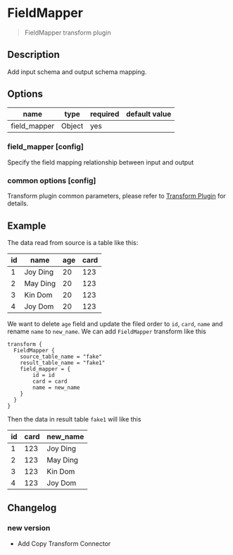 # FieldMapper

> FieldMapper transform plugin

## Description

Add input schema and output schema mapping.

## Options

| name               | type   | required | default value |
|--------------------|--------| -------- |---------------|
| field_mapper       | Object | yes      |               |

### field_mapper [config]

Specify the field mapping relationship between input and output

### common options [config]

Transform plugin common parameters, please refer to [Transform Plugin](common-options.md) for details.

## Example

The data read from source is a table like this:

| id  | name     | age | card |
|-----|----------|-----|------|
| 1   | Joy Ding | 20  | 123  |
| 2   | May Ding | 20  | 123  |
| 3   | Kin Dom  | 20  | 123  |
| 4   | Joy Dom  | 20  | 123  |

We want to delete `age` field and update the filed order to `id`, `card`, `name` and rename `name` to `new_name`. We can add `FieldMapper` transform like this

```
transform {
  FieldMapper {
    source_table_name = "fake"
    result_table_name = "fake1"
    field_mapper = {
        id = id
        card = card
        name = new_name
    }
  }
}
```

Then the data in result table `fake1` will like this

| id  | card | new_name |
|-----|------|----------|
| 1   | 123  | Joy Ding |
| 2   | 123  | May Ding |
| 3   | 123  | Kin Dom  |
| 4   | 123  | Joy Dom  |


## Changelog

### new version

- Add Copy Transform Connector